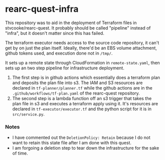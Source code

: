 # rearc-quest-infra

This repository was to aid in the deployment of Terraform files in stvcooke/rearc-quest. It probably should be called "pipeline" instead of "infra", but it doesn't matter since this has failed.

The terraform executor needs access to the source code repository, it can't get by on just the plan itself. Ideally, there'd be an EBS volume attachment, github tokens used, and execution done not in `/tmp/`. 

It sets up a remote state through CloudFormation in `remote-state.yaml`, then sets up an two step pipeline for infrastructure deployment.
1. The first step is in github actions which essentially does a terraform plan and deposits the plan file into s3. The IAM and S3 resources are declared in `tf-planner/planner.tf` while the github actions are in the `.github/workflows/tf-plan.yaml` of the rearc-quest repository.
1. The second step is a lambda function off an s3 trigger that takes the plan file in s3 and executes a terraform apply using it. It's resources are declared in `tf-executor/executor.tf` and the python script for it is in `src/service.py`.

### Notes
* I have commented out the `DeletionPolicy: Retain` because I do not want to retain this state file after I am done with this quest.
* I am forgoing a deletion step to tear down the infrastructure for the sake of time.
